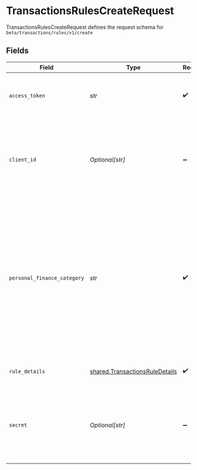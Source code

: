 # TransactionsRulesCreateRequest

TransactionsRulesCreateRequest defines the request schema for `beta/transactions/rules/v1/create`


## Fields

| Field                                                                                                                                                                                                                                                                                                                                         | Type                                                                                                                                                                                                                                                                                                                                          | Required                                                                                                                                                                                                                                                                                                                                      | Description                                                                                                                                                                                                                                                                                                                                   |
| --------------------------------------------------------------------------------------------------------------------------------------------------------------------------------------------------------------------------------------------------------------------------------------------------------------------------------------------- | --------------------------------------------------------------------------------------------------------------------------------------------------------------------------------------------------------------------------------------------------------------------------------------------------------------------------------------------- | --------------------------------------------------------------------------------------------------------------------------------------------------------------------------------------------------------------------------------------------------------------------------------------------------------------------------------------------- | --------------------------------------------------------------------------------------------------------------------------------------------------------------------------------------------------------------------------------------------------------------------------------------------------------------------------------------------- |
| `access_token`                                                                                                                                                                                                                                                                                                                                | *str*                                                                                                                                                                                                                                                                                                                                         | :heavy_check_mark:                                                                                                                                                                                                                                                                                                                            | The access token associated with the Item data is being requested for.                                                                                                                                                                                                                                                                        |
| `client_id`                                                                                                                                                                                                                                                                                                                                   | *Optional[str]*                                                                                                                                                                                                                                                                                                                               | :heavy_minus_sign:                                                                                                                                                                                                                                                                                                                            | Your Plaid API `client_id`. The `client_id` is required and may be provided either in the `PLAID-CLIENT-ID` header or as part of a request body.                                                                                                                                                                                              |
| `personal_finance_category`                                                                                                                                                                                                                                                                                                                   | *str*                                                                                                                                                                                                                                                                                                                                         | :heavy_check_mark:                                                                                                                                                                                                                                                                                                                            | Personal finance detailed category.<br/><br/>All implementations are encouraged to use this field instead of `category`, as it provides more meaningful and accurate categorization.<br/><br/>See the [`taxonomy csv file`](https://plaid.com/documents/transactions-personal-finance-category-taxonomy.csv) for a full list of personal finance categories.<br/> |
| `rule_details`                                                                                                                                                                                                                                                                                                                                | [shared.TransactionsRuleDetails](../../models/shared/transactionsruledetails.md)                                                                                                                                                                                                                                                              | :heavy_check_mark:                                                                                                                                                                                                                                                                                                                            | A representation of transactions rule details.                                                                                                                                                                                                                                                                                                |
| `secret`                                                                                                                                                                                                                                                                                                                                      | *Optional[str]*                                                                                                                                                                                                                                                                                                                               | :heavy_minus_sign:                                                                                                                                                                                                                                                                                                                            | Your Plaid API `secret`. The `secret` is required and may be provided either in the `PLAID-SECRET` header or as part of a request body.                                                                                                                                                                                                       |